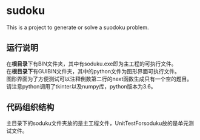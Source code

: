 # sudoku

This is a project to generate or solve a suodoku problem.

## 运行说明

在**根目录**下有BIN文件夹，其中有soduku.exe即为主工程的可执行文件。  
在**根目录下**有GUIBIN文件夹，其中的python文件为图形界面可执行文件。  
图形界面为了方便测试可以注释倒数第二行的next函数生成只有一个空的题目。
请注意python调用了tkinter以及numpy库，python版本为3.6。

## 代码组织结构

主目录下的soduku文件夹放的是主工程文件，UnitTestForsoduku放的是单元测试文件。
